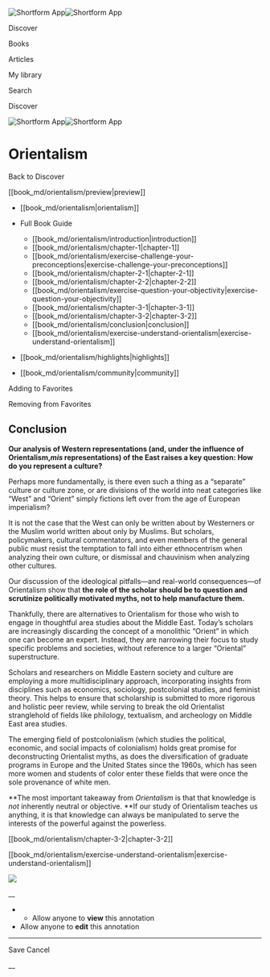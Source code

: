 ![Shortform App](/img/logo.36a2399e.svg)![Shortform App](/img/logo-dark.70c1b072.svg)

Discover

Books

Articles

My library

Search

Discover

![Shortform App](/img/logo.36a2399e.svg)![Shortform App](/img/logo-dark.70c1b072.svg)

# Orientalism

Back to Discover

[[book_md/orientalism/preview|preview]]

  * [[book_md/orientalism|orientalism]]
  * Full Book Guide

    * [[book_md/orientalism/introduction|introduction]]
    * [[book_md/orientalism/chapter-1|chapter-1]]
    * [[book_md/orientalism/exercise-challenge-your-preconceptions|exercise-challenge-your-preconceptions]]
    * [[book_md/orientalism/chapter-2-1|chapter-2-1]]
    * [[book_md/orientalism/chapter-2-2|chapter-2-2]]
    * [[book_md/orientalism/exercise-question-your-objectivity|exercise-question-your-objectivity]]
    * [[book_md/orientalism/chapter-3-1|chapter-3-1]]
    * [[book_md/orientalism/chapter-3-2|chapter-3-2]]
    * [[book_md/orientalism/conclusion|conclusion]]
    * [[book_md/orientalism/exercise-understand-orientalism|exercise-understand-orientalism]]
  * [[book_md/orientalism/highlights|highlights]]
  * [[book_md/orientalism/community|community]]



Adding to Favorites 

Removing from Favorites 

## Conclusion

**Our analysis of Western representations (and, under the influence of Orientalism,_mis_ representations) of the East raises a key question: How do you represent a culture?**

Perhaps more fundamentally, is there even such a thing as a “separate” culture or culture zone, or are divisions of the world into neat categories like “West” and “Orient” simply fictions left over from the age of European imperialism?

It is not the case that the West can only be written about by Westerners or the Muslim world written about only by Muslims. But scholars, policymakers, cultural commentators, and even members of the general public must resist the temptation to fall into either ethnocentrism when analyzing their own culture, or dismissal and chauvinism when analyzing other cultures.

Our discussion of the ideological pitfalls—and real-world consequences—of Orientalism show that **the role of the scholar should be to question and scrutinize politically motivated myths, not to help manufacture them.**

Thankfully, there are alternatives to Orientalism for those who wish to engage in thoughtful area studies about the Middle East. Today’s scholars are increasingly discarding the concept of a monolithic “Orient” in which one can become an expert. Instead, they are narrowing their focus to study specific problems and societies, without reference to a larger “Oriental” superstructure.

Scholars and researchers on Middle Eastern society and culture are employing a more multidisciplinary approach, incorporating insights from disciplines such as economics, sociology, postcolonial studies, and feminist theory. This helps to ensure that scholarship is submitted to more rigorous and holistic peer review, while serving to break the old Orientalist stranglehold of fields like philology, textualism, and archeology on Middle East area studies.

The emerging field of postcolonialism (which studies the political, economic, and social impacts of colonialism) holds great promise for deconstructing Orientalist myths, as does the diversification of graduate programs in Europe and the United States since the 1960s, which has seen more women and students of color enter these fields that were once the sole provenance of white men.

**The most important takeaway from _Orientalism_ is that that knowledge is _not_ inherently neutral or objective. **If our study of Orientalism teaches us anything, it is that knowledge can always be manipulated to serve the interests of the powerful against the powerless.

[[book_md/orientalism/chapter-3-2|chapter-3-2]]

[[book_md/orientalism/exercise-understand-orientalism|exercise-understand-orientalism]]

![](https://bat.bing.com/action/0?ti=56018282&Ver=2&mid=7d1b862e-fb45-49ff-8a4b-8912eb51c82b&sid=f30c5e70639211ee87d33f0876d93783&vid=f30c9700639211eeb3a75d830392c94f&vids=0&msclkid=N&pi=0&lg=en-US&sw=800&sh=600&sc=24&nwd=1&tl=Shortform%20%7C%20Book&p=https%3A%2F%2Fwww.shortform.com%2Fapp%2Fbook%2Forientalism%2Fconclusion&r=&lt=680&evt=pageLoad&sv=1&rn=239896)

__

  *   * Allow anyone to **view** this annotation
  * Allow anyone to **edit** this annotation



* * *

Save Cancel

__



